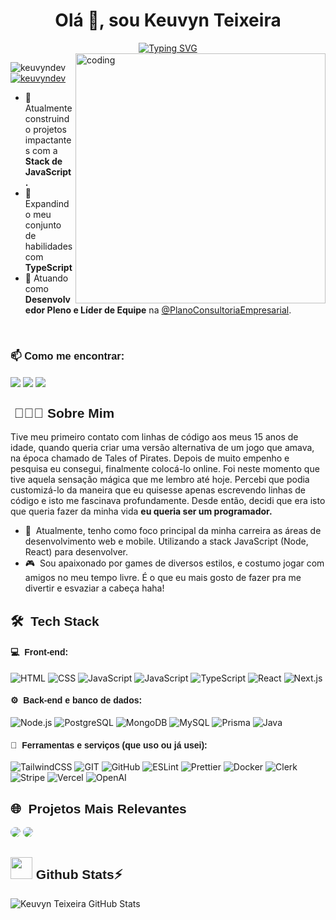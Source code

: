 <h1 align="center">Olá 👋, sou Keuvyn Teixeira</h1>

<div align="center">
<a href="https://git.io/typing-svg"><img src="https://readme-typing-svg.demolab.com?font=Calibiri&weight=500&size=30&pause=1000&color=005DD4&center=true&width=435&lines=Desenvolvedor+Full+Stack;React+%26+Next.js;Construindo+Solu%C3%A7%C3%B5es" alt="Typing SVG" /></a>
</div>

<img align= "right" alt="coding" width="400" src="https://user-images.githubusercontent.com/74038190/225813708-98b745f2-7d22-48cf-9150-083f1b00d6c9.gif">

<p align="left">
   <img src="https://komarev.com/ghpvc/?username=keuvyndev&label=Visitantes&color=005dd4&style=flat" alt="keuvyndev" />
   <a href="https://github.com/keuvyndev/Portfolio" target="_blank">
      <img src="https://img.shields.io/badge/Portfolio-Clique_aqui-005dd4" alt="keuvyndev" />
   </a>
</p>

- 🚀 Atualmente construindo projetos impactantes com a **Stack de JavaScript.**
- 🌱 Expandindo meu conjunto de habilidades com **TypeScript**
- 💼 Atuando como <b>Desenvolvedor Pleno e Líder de Equipe</b> na <a href="https://plano.consulting/">@PlanoConsultoriaEmpresarial</a>.
<br>
<h3 align="left" style="font-family: 'Poppins', sans-serif;" >📫 Como me encontrar:</h3>
<p align="left">
<a href="https://www.linkedin.com/in/keuvyntdev/" target="blank">
<img align="center" src="https://img.shields.io/badge/Keuvyn%20Teixeira-0077B5?style=for-the-badge&logo=linkedin&logoColor=white"/></a> 
<a href="mailto:keuvyntdev@gmail.com" target="blank"><img align="center" src="https://img.shields.io/badge/keuvyntdev@gmail.com-D14836?style=for-the-badge&logo=gmail&logoColor=white"/></a>       
<a href="https://github.com/keuvyndev" target="blank"><img align="center" src="https://img.shields.io/badge/keuvyndev-100000?style=for-the-badge&logo=github&logoColor=white"/></a>   
</p>

<h2 align="left" style="font-family: 'Poppins', sans-serif;">&nbsp;👨🏻‍💻 Sobre Mim</h2>

Tive meu primeiro contato com linhas de código aos meus 15 anos de idade, quando queria criar uma versão alternativa de um jogo que amava, na época chamado de Tales of Pirates. Depois de muito empenho e pesquisa eu consegui, finalmente colocá-lo online. Foi neste momento que tive aquela sensação mágica que me lembro até hoje. Percebi que podia customizá-lo da maneira que eu quisesse apenas escrevendo linhas de código e isto me fascinava profundamente. Desde então, decidi que era isto que queria fazer da minha vida <b>eu queria ser um programador.</b>

- 💙 &nbsp;Atualmente, tenho como foco principal da minha carreira as áreas de desenvolvimento web e mobile. Utilizando a stack JavaScript (Node, React) para desenvolver.
- 🎮 &nbsp;Sou apaixonado por games de diversos estilos, e costumo jogar com amigos no meu tempo livre. É o que eu mais gosto de fazer pra me divertir e esvaziar a cabeça haha!

<h2 align="left" style="font-family: 'Poppins', sans-serif;">🛠 &nbsp;<b>Tech Stack</b></h2>

<h4 align="left" style="font-family: 'Poppins', sans-serif;">💻 &nbsp;Front-end:</h4>

![HTML](https://img.shields.io/badge/-HTML-333333?style=flat&logo=HTML5) ![CSS](https://img.shields.io/badge/-CSS-333333?style=flat&logo=CSS3&logoColor=1572B6) ![JavaScript](https://img.shields.io/badge/-JavaScript-333333?style=flat&logo=javascript) ![JavaScript](https://img.shields.io/badge/-JavaScript-333333?style=flat&logo=javascript) ![TypeScript](https://img.shields.io/badge/-TypeScript-333333?style=flat&logo=typescript&logoColor=2D79C7) ![React](https://img.shields.io/badge/-React-333333?style=flat&logo=react) ![Next.js](https://img.shields.io/badge/-Next.js-333333?style=flat&logo=Next.js)

<h4 align="left" style="font-family: 'Poppins', sans-serif;">⚙️ &nbsp;Back-end e banco de dados:</h4>

![Node.js](https://img.shields.io/badge/-Node.js-333333?style=flat&logo=node.js) ![PostgreSQL](https://img.shields.io/badge/-PostgreSQL-333333?style=flat&logo=postgresql) ![MongoDB](https://img.shields.io/badge/-MongoDB-333333?style=flat&logo=mongoDB) ![MySQL](https://img.shields.io/badge/-MySQL-333333?style=flat&logo=MySQL) ![Prisma](https://img.shields.io/badge/-Prisma-333333?style=flat&logo=Prisma) ![Java](https://img.shields.io/badge/-Java-333333?style=flat&logo=Java)

<h4 align="left" style="font-family: 'Poppins', sans-serif;">🧰 &nbsp;Ferramentas e serviços (que uso ou já usei):</h4>

![TailwindCSS](https://img.shields.io/badge/-TailwindCSS-333333?style=flat&logo=TailwindCSS) ![GIT](https://img.shields.io/badge/-GIT-333333?style=flat&logo=GIT) ![GitHub](https://img.shields.io/badge/-GitHub-333333?style=flat&logo=GitHub) ![ESLint](https://img.shields.io/badge/-ESLint-333333?style=flat&logo=ESLint) ![Prettier](https://img.shields.io/badge/-Prettier-333333?style=flat&logo=Prettier) ![Docker](https://img.shields.io/badge/-Docker-333333?style=flat&logo=Docker) ![Clerk](https://img.shields.io/badge/-Clerk-333333?style=flat&logo=Clerk) ![Stripe](https://img.shields.io/badge/-Stripe-333333?style=flat&logo=Stripe) ![Vercel](https://img.shields.io/badge/-Vercel-333333?style=flat&logo=Vercel) ![OpenAI](https://img.shields.io/badge/-OpenAI-333333?style=flat&logo=OpenAI)

<h2 align="left" style="font-family: 'Poppins', sans-serif;">🌐 &nbsp;<b>Projetos Mais Relevantes</b></h2>

<a href="https://barbershop-app-gamma.vercel.app/" target="_blank" style="text-decoration: none;">
  <img src="https://img.shields.io/badge/-FSW_BARBER-%23151619?style=for-the-badge&logo=square&logoColor=%238061FF" style="border-radius: 30px">
</a>
<a href="https://finance-ai-gamma-ebon.vercel.app/" target="_blank" style="text-decoration: none;">
  <img src="https://img.shields.io/badge/-OPEN_FINANCE_AI-%23151619?style=for-the-badge&logo=circle&logoColor=%2356b22e" style="border-radius: 30px">
</a>

<div align="left" width="50">
<h2 align="left" style="font-family: 'Poppins', sans-serif;"> <img src="https://media.giphy.com/media/iY8CRBdQXODJSCERIr/giphy.gif" width="35"><b> Github Stats⚡ </b>
</h2>

![Keuvyn Teixeira GitHub Stats](https://github-readme-stats.vercel.app/api?username=keuvyndev&show_icons=true&theme=dracula)
